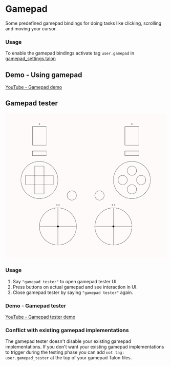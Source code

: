 # Gamepad

Some predefined gamepad bindings for doing tasks like clicking, scrolling and moving your cursor.

### Usage

To enable the gamepad bindings activate tag `user.gamepad` in [gamepad_settings.talon](./gamepad_settings.talon)

## Demo - Using gamepad

[YouTube - Gamepad demo](https://youtu.be/zNeiZ9nnK_A)

## Gamepad tester

![Gamepad tester](./gamepad_tester.png)

### Usage

1. Say `"gamepad tester"` to open gamepad tester UI.
1. Press buttons on actual gamepad and see interaction in UI.
1. Close gamepad tester by saying `"gamepad tester"` again.

### Demo - Gamepad tester

[YouTube - Gamepad tester demo](https://youtu.be/FzfIlaHm8_w)

### Conflict with existing gamepad implementations

The gamepad tester doesn't disable your existing gamepad implementations. If you don't want your existing gamepad implementations to trigger during the testing phase you can add `not tag: user.gamepad_tester` at the top of your gamepad Talon files.

